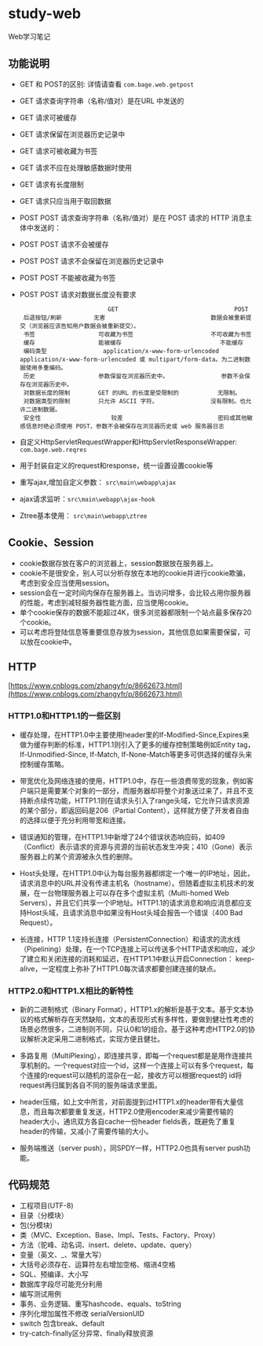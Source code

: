 # study-web #
Web学习笔记
## 功能说明 ##
- GET 和 POST的区别: 详情请查看 `com.bage.web.getpost`
 - GET 请求查询字符串（名称/值对）是在URL 中发送的
 - GET 请求可被缓存
 - GET 请求保留在浏览器历史记录中
 - GET 请求可被收藏为书签
 - GET 请求不应在处理敏感数据时使用
 - GET 请求有长度限制
 - GET 请求只应当用于取回数据
 - POST POST 请求查询字符串（名称/值对）是在 POST 请求的 HTTP 消息主体中发送的：
 - POST POST 请求不会被缓存
 - POST POST 请求不会保留在浏览器历史记录中
 - POST POST 不能被收藏为书签
 - POST POST 请求对数据长度没有要求

                                GET	                                POST
        后退按钮/刷新	        无害	                            数据会被重新提交（浏览器应该告知用户数据会被重新提交）。
        书签	                可收藏为书签	                    不可收藏为书签
        缓存	                能被缓存                            不能缓存
        编码类型                application/x-www-form-urlencoded   application/x-www-form-urlencoded 或 multipart/form-data。为二进制数据使用多重编码。
        历史	                参数保留在浏览器历史中。               参数不会保存在浏览器历史中。
        对数据长度的限制        GET 的URL 的长度是受限制的           无限制。
        对数据类型的限制	    只允许 ASCII 字符。	            没有限制。也允许二进制数据。
        安全性                    较差                           密码或其他敏感信息时绝必须使用 POST，参数不会被保存在浏览器历史或 web 服务器日志
 		
- 自定义HttpServletRequestWrapper和HttpServletResponseWrapper: `com.bage.web.reqres`
 -  用于封装自定义的request和response，统一设置设置cookie等
 
- 重写ajax,增加自定义参数： `src\main\webapp\ajax`
- ajax请求监听：`src\main\webapp\ajax-hook`
- Ztree基本使用： `src\main\webapp\ztree`

## Cookie、Session ##
- cookie数据存放在客户的浏览器上，session数据放在服务器上。
- cookie不是很安全，别人可以分析存放在本地的cookie并进行cookie欺骗，考虑到安全应当使用session。
- session会在一定时间内保存在服务器上。当访问增多，会比较占用你服务器的性能，考虑到减轻服务器性能方面，应当使用cookie。
- 单个cookie保存的数据不能超过4K，很多浏览器都限制一个站点最多保存20个cookie。
- 可以考虑将登陆信息等重要信息存放为session，其他信息如果需要保留，可以放在cookie中。

## HTTP  ##
[https://www.cnblogs.com/zhangyfr/p/8662673.html](https://www.cnblogs.com/zhangyfr/p/8662673.html)

### HTTP1.0和HTTP1.1的一些区别 ###
- 缓存处理，在HTTP1.0中主要使用header里的If-Modified-Since,Expires来做为缓存判断的标准，HTTP1.1则引入了更多的缓存控制策略例如Entity tag，If-Unmodified-Since, If-Match, If-None-Match等更多可供选择的缓存头来控制缓存策略。

- 带宽优化及网络连接的使用，HTTP1.0中，存在一些浪费带宽的现象，例如客户端只是需要某个对象的一部分，而服务器却将整个对象送过来了，并且不支持断点续传功能，HTTP1.1则在请求头引入了range头域，它允许只请求资源的某个部分，即返回码是206（Partial Content），这样就方便了开发者自由的选择以便于充分利用带宽和连接。

- 错误通知的管理，在HTTP1.1中新增了24个错误状态响应码，如409（Conflict）表示请求的资源与资源的当前状态发生冲突；410（Gone）表示服务器上的某个资源被永久性的删除。

- Host头处理，在HTTP1.0中认为每台服务器都绑定一个唯一的IP地址，因此，请求消息中的URL并没有传递主机名（hostname）。但随着虚拟主机技术的发展，在一台物理服务器上可以存在多个虚拟主机（Multi-homed Web Servers），并且它们共享一个IP地址。HTTP1.1的请求消息和响应消息都应支持Host头域，且请求消息中如果没有Host头域会报告一个错误（400 Bad Request）。

- 长连接，HTTP 1.1支持长连接（PersistentConnection）和请求的流水线（Pipelining）处理，在一个TCP连接上可以传送多个HTTP请求和响应，减少了建立和关闭连接的消耗和延迟，在HTTP1.1中默认开启Connection： keep-alive，一定程度上弥补了HTTP1.0每次请求都要创建连接的缺点。


### HTTP2.0和HTTP1.X相比的新特性 ###

- 新的二进制格式（Binary Format），HTTP1.x的解析是基于文本。基于文本协议的格式解析存在天然缺陷，文本的表现形式有多样性，要做到健壮性考虑的场景必然很多，二进制则不同，只认0和1的组合。基于这种考虑HTTP2.0的协议解析决定采用二进制格式，实现方便且健壮。

- 多路复用（MultiPlexing），即连接共享，即每一个request都是是用作连接共享机制的。一个request对应一个id，这样一个连接上可以有多个request，每个连接的request可以随机的混杂在一起，接收方可以根据request的 id将request再归属到各自不同的服务端请求里面。

- header压缩，如上文中所言，对前面提到过HTTP1.x的header带有大量信息，而且每次都要重复发送，HTTP2.0使用encoder来减少需要传输的header大小，通讯双方各自cache一份header fields表，既避免了重复header的传输，又减小了需要传输的大小。

- 服务端推送（server push），同SPDY一样，HTTP2.0也具有server push功能。


## 代码规范 ##

- 工程项目(UTF-8)
- 目录（分模块）
- 包(分模块)
- 类（MVC、Exception、Base、Impl、Tests、Factory、Proxy）
- 方法（驼峰、动名词、insert、delete、update、query）
- 变量（英文、_、常量大写）
- 大括号必须存在、运算符左右增加空格、缩进4空格
- SQL、预编译、大小写
- 数据库字段尽可能充分利用
- 编写测试用例
- 事务、业务逻辑、重写hashcode、equals、toString
- 序列化增加属性不修改 serialVersionUID
- switch 包含break、default
- try-catch-finally区分异常、finally释放资源